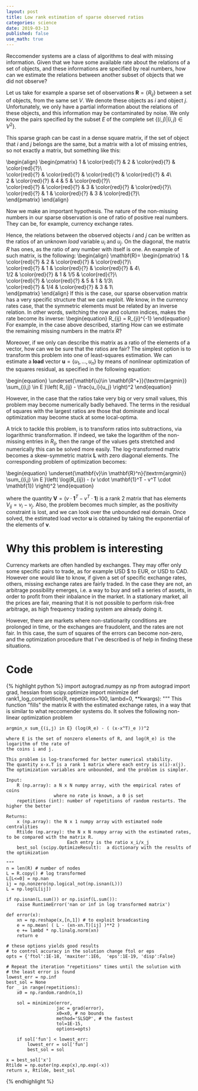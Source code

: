 ```yaml
---
layout: post
title: Low rank estimation of sparse observed ratios
categories: science
date: 2019-03-13
published: false
use_math: true
---
```


Reccomender systems are a class of algorithms to deal with missing information.
Given that we have some available rate about the relations of a set of objects, and these informations are specified by real numbers, how can we estimate the relations between another subset of objects that we did not observe?

Let us take for example a sparse set of observations $\mathbf{R} = \{ R_{ij} \}$ between a set of objects, from the same set $V$. We denote these objects as $i$ and object $j$.
Unfortunately, we only have a partial information about the relations of these objects, and this information may be contaminated by noise.
We only know the pairs specified by the subset $E$ of the complete set $\{ (i,j) | (i,j) \in V^2 \}$.

This sparse graph can be cast in a dense square matrix, if the set of object that $i$ and $j$ belongs are the same, but a matrix with a lot of missing entries, so not exactly a matrix, but something like this:

\begin{align}
\begin{pmatrix}
1 & \color{red}{?} & 2 & \color{red}{?} & \color{red}{?}\\\
\color{red}{?} & \color{red}{?} & \color{red}{?} & \color{red}{?} & 4\\\
2 & \color{red}{?} & 4 & 5 & \color{red}{?}\\\
\color{red}{?} & \color{red}{?} & 3 & \color{red}{?} & \color{red}{?}\\\
\color{red}{?} & 1 & \color{red}{?} & 3 & \color{red}{?}\\\
\end{pmatrix}
\end{align}

Now we make an important hypothesis.
The nature of the non-missing numbers in our sparse observation is one of ratio of positive real numbers. They can be, for example, currency exchange rates.

Hence, the relations between the observed objects $i$ and $j$ can be written as the ratios of an unknown *load* variable $u_i$ and $u_j$. 
On the diagonal, the matrix $R$ has ones, as the ratio of any number with itself is one.
An example of such matrix, is the following:
\begin{align}
\mathbf{R}= \begin{pmatrix}
1 & \color{red}{?} & 2 & \color{red}{?} & \color{red}{?}\\\
\color{red}{?} & 1 & \color{red}{?} & \color{red}{?} & 4\\\
1/2 & \color{red}{?} & 1 & 1/5 & \color{red}{?}\\\
\color{red}{?} & \color{red}{?} & 5 & 1 & 1/3\\\
\color{red}{?} & 1/4 & \color{red}{?} & 3 & 1\\\
\end{pmatrix}
\end{align}
If this is the case, our sparse observation matrix has a very specific structure that we can exploit.
We know, in the currency rates case, that the symmetric elements must be related by an inverse relation.
In other words, switching the row and column indices, makes the rate become its inverse:
\begin{equation}
R_{ij} = R_{ji}^{-1}
\end{equation}
For example, in the case above described, starting 
How can we estimate the remaining missing numbers in the matrix $R$?

Moreover, if we only can describe this matrix as a ratio of the elements of a vector, how can we be sure that the ratios are fair?
The simplest option is to transform this problem into one of least-squares estimation.
We can estimate a **load** vector $\mathbf{u}=\{u_1, \ldots, u_n \}$ by means of nonlinear optimization of the squares residual, as specified in the following equation:

\begin{equation}
\underset{\mathbf{u}\in \mathbf{R^+}}{\textrm{argmin}} \sum_{(i,j) \in E }\left( R_{ij} - \frac{u_i}{u_j} \right)^2
\end{equation}

However, in the case that the ratios take very big or very small values, this problem may become numerically badly behaved.
The terms in the residual of squares with the largest ratios are those that dominate and local optimization may become stuck at some local-optima.

A trick to tackle this problem, is to transform ratios into subtractions, via logarithmic transformation.
If indeed, we take the logarithm of the non-missing entries in $R_{ij}$, then the range of the values gets stretched and numerically this can be solved more easily. The log-transformed matrix becomes a skew-symmetric matrix $\mathbf{L}$ with zero diagonal elements.
The corresponding problem of optimization becomes:

\begin{equation}
\underset{\mathbf{v}\in \mathbf{R}^n}{\textrm{argmin}} \sum_{(i,j) \in E }\left( \log(R_{ij}) - (v \cdot \mathbf{1}^T - v^T \cdot \mathbf{1}) \right)^2
\end{equation}

where the quantity $\mathbf{V} = (v \cdot \mathbf{1}^T - v^T \cdot \mathbf{1})$ is a rank 2 matrix that has elements $V_{ij} = v_i - v_j$.
Also, the problem becomes much simpler, as the positivity constraint is lost, and we can look over the unbounded real domain.
Once solved, the estimated load vector $\mathbf{u}$ is obtained by taking the exponential of the elements of $\mathbf{v}$.

# Why this problem is interesting

Currency markets are often handled by exchanges. They may offer only some specific pairs to trade, as for example USD \$ to EUR, or USD to CAD.
However one would like to know, if given a set of specific exchange rates, others, missing exchange rates are fairly traded.
In the case they are not, an arbitrage possibility emerges, i.e. a way to buy and sell a series of assets, in order to profit from their inbalance in the market.
In a stationary market, all the prices are fair, meaning that it is not possible to perform risk-free arbitrage, as high frequency trading system are already doing it.

However, there are markets where non-stationarity conditions are prolonged in time, or the exchanges are fraudolent, and the rates are not fair.
In this case, the sum of squares of the errors can become non-zero, and the optimization procedure that I've described is of help in finding these situations.

# Code
{% highlight python %}
import autograd.numpy as np
from autograd import grad, hessian
from scipy.optimize import minimize
def rank1_log_completition(R, repetitions=100, lambd=0, **kwargs):
    """
    This function "fills" the matrix R with the estimated exchange rates, in a way
    that is similar to what reccomender systems do.
    It solves the following non-linear optimization problem

    argmin_x sum_{(i,j) in E} (log(R_e) - ( (x-x^T)_e ))^2
    
    where E is the set of nonzero elements of R, and log(R_e) is the logarithm of the rate of
    the coins i and j.
    
    This problem is log-transformed for better numerical stability.
    The quantity x-x.T is a rank 1 matrix where each entry is x(i)-x(j).
    The optimization variables are unbounded, and the problem is simpler.

    Input:
        R (np.array): a N x N numpy array, with the empirical rates of coins
                      where no rate is known, a 0 is set
        repetitions (int): number of repetitions of random restarts. The higher the better

    Returns:
        x (np.array): the N x 1 numpy array with estimated node centralities
        Rtilde (np.array): the N x N numpy array with the estimated rates, to be compared with the matrix R.
                           Each entry is the ratio x_i/x_j
        best_sol (scipy.OptimizeResult):  a dictionary with the results of the optimization

    """
    n = len(R) # number of nodes
    L = R.copy() # log transformed
    L[L<=0] = np.nan
    ij = np.nonzero(np.logical_not(np.isnan(L)))
    L = np.log(L[ij])

    if np.isnan(L.sum()) or np.isinf(L.sum()):
        raise RuntimeError('nan or inf in log transformed matrix')
    
    def error(x): 
        xn = np.reshape(x,[n,1]) # to exploit broadcasting
        e = np.mean( ( L - (xn-xn.T)[ij] )**2 )
        e += lambd * np.linalg.norm(xn)
        return e
    
    # these options yields good results
    # to control accuracy in the solution change ftol or eps
    opts = {'ftol':1E-18, 'maxiter':1E6,  'eps':1E-19, 'disp':False}
    
    # Repeat the iteration "repetitions" times until the solution with 
    # the least error is found
    lowest_err = np.inf
    best_sol = None
    for _ in range(repetitions):
        x0 = np.random.randn(n,1)

        sol = minimize(error,
                       jac = grad(error),
                       x0=x0, # no bounds 
                       method='SLSQP', # the fastest
                       tol=1E-15,
                       options=opts)

        if sol['fun'] < lowest_err:
            lowest_err = sol['fun']
            best_sol = sol

    x = best_sol['x']
    Rtilde = np.outer(np.exp(x),np.exp(-x))
    return x, Rtilde, best_sol
{% endhighlight %}
